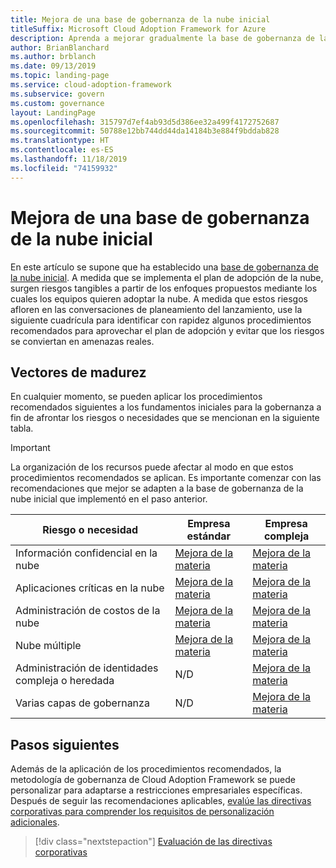```yaml
---
title: Mejora de una base de gobernanza de la nube inicial
titleSuffix: Microsoft Cloud Adoption Framework for Azure
description: Aprenda a mejorar gradualmente la base de gobernanza de la nube inicial.
author: BrianBlanchard
ms.author: brblanch
ms.date: 09/13/2019
ms.topic: landing-page
ms.service: cloud-adoption-framework
ms.subservice: govern
ms.custom: governance
layout: LandingPage
ms.openlocfilehash: 315797d7ef4ab93d5d386ee32a499f4172752687
ms.sourcegitcommit: 50788e12bb744dd44da14184b3e884f9bddab828
ms.translationtype: HT
ms.contentlocale: es-ES
ms.lasthandoff: 11/18/2019
ms.locfileid: "74159932"
---
```

# <a name="improve-your-initial-cloud-governance-foundation"></a>Mejora de una base de gobernanza de la nube inicial

En este artículo se supone que ha establecido una [base de gobernanza de la nube inicial](./initial-foundation.md). A medida que se implementa el plan de adopción de la nube, surgen riesgos tangibles a partir de los enfoques propuestos mediante los cuales los equipos quieren adoptar la nube. A medida que estos riesgos afloren en las conversaciones de planeamiento del lanzamiento, use la siguiente cuadrícula para identificar con rapidez algunos procedimientos recomendados para aprovechar el plan de adopción y evitar que los riesgos se conviertan en amenazas reales.

## <a name="maturity-vectors"></a>Vectores de madurez

En cualquier momento, se pueden aplicar los procedimientos recomendados siguientes a los fundamentos iniciales para la gobernanza a fin de afrontar los riesgos o necesidades que se mencionan en la siguiente tabla.

> [!IMPORTANT]
> La organización de los recursos puede afectar al modo en que estos procedimientos recomendados se aplican. Es importante comenzar con las recomendaciones que mejor se adapten a la base de gobernanza de la nube inicial que implementó en el paso anterior.

|Riesgo o necesidad | Empresa estándar | Empresa compleja |
|---|---|---|
|Información confidencial en la nube|[Mejora de la materia](./guides/standard/security-baseline-improvement.md)|[Mejora de la materia](./guides/complex/security-baseline-improvement.md)|
|Aplicaciones críticas en la nube|[Mejora de la materia](./guides/standard/resource-consistency-improvement.md)|[Mejora de la materia](./guides/complex/resource-consistency-improvement.md)|
|Administración de costos de la nube|[Mejora de la materia](./guides/standard/cost-management-improvement.md)|[Mejora de la materia](./guides/complex/cost-management-improvement.md)|
|Nube múltiple|[Mejora de la materia](./guides/standard/multicloud-improvement.md)|[Mejora de la materia](./guides/complex/multicloud-improvement.md)|
|Administración de identidades compleja o heredada|N/D|[Mejora de la materia](./guides/complex/identity-baseline-improvement.md)|
|Varias capas de gobernanza|N/D|[Mejora de la materia](./guides/complex/multiple-layers-of-governance.md)|

## <a name="next-steps"></a>Pasos siguientes

Además de la aplicación de los procedimientos recomendados, la metodología de gobernanza de Cloud Adoption Framework se puede personalizar para adaptarse a restricciones empresariales específicas. Después de seguir las recomendaciones aplicables, [evalúe las directivas corporativas para comprender los requisitos de personalización adicionales](./corporate-policy.md).

> [!div class="nextstepaction"]
> [Evaluación de las directivas corporativas](./corporate-policy.md)
